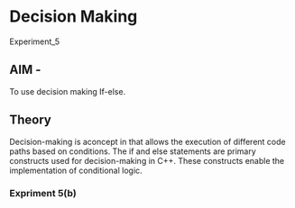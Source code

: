 
# Decision Making
Experiment_5

## AIM - 
To use decision making If-else.

## Theory
Decision-making is aconcept in that allows the execution of different code paths based on conditions. The if and else statements are primary constructs used for decision-making in  C++. These constructs enable the implementation of conditional logic.
### Expriment 5(b)

